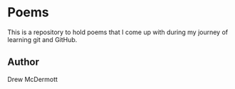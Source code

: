 # Poems

This is a repository to hold poems that I come up with during my journey of learning git and GitHub.

## Author

Drew McDermott
